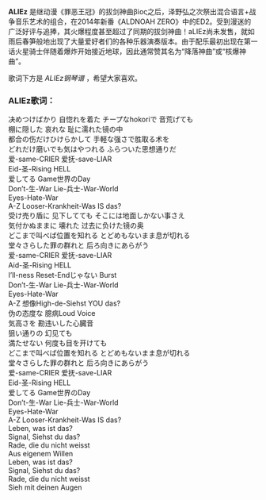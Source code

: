 

**ALIEz** 是继动漫《罪恶王冠》的拔剑神曲βίος之后，泽野弘之次祭出混合语言+战争音乐艺术的组合，在2014年新番《ALDNOAH
ZERO》中的ED2。受到漫迷的广泛好评与追捧，其火爆程度甚至超过了同期的拔剑神曲！aLIEz尚未发售，就如雨后春笋般地出现了大量爱好者们的各种乐器演奏版本。由于配乐最初出现在第一话火星骑士伴随着爆炸开始接近地球，因此通常赞其名为“降落神曲”或“核爆神曲”。

  
歌词下方是 _ALIEz钢琴谱_ ，希望大家喜欢。

### ALIEz歌词：

决めつけばかり 自惚れを着た チープなhokoriで 音荒げても  
棚に隠した 哀れな 耻に濡れた镜の中  
都合の伤だけひけらかして 手軽な强さで胜取る术を  
どれだけ磨いでも気はやつれる ふらついた思想通りだ  
爱-same-CRIER 爱抚-save-LIAR  
Eid-圣-Rising HELL  
爱してる Game世界のDay  
Don’t-生-War Lie-兵士-War-World  
Eyes-Hate-War  
A-Z Looser-Krankheit-Was IS das?  
受け売り盾に 见下してても そこには地面しかない事さえ  
気付かぬままに 壊れた 过去に负けた镜の奥  
どこまで叫べば位置を知れる とどめもないまま息が切れる  
堂々さらした罪の群れと 后ろ向きにあらがう  
爱-same-CRIER 爱抚-save-LIAR  
Aid-圣-Rising HELL  
I’ll-ness Reset-Endじゃない Burst  
Don’t-生-War Lie-兵士-War-World  
Eyes-Hate-War  
A-Z 想像High-de-Siehst YOU das?  
伪の态度な 臆病Loud Voice  
気高さを 勘违いした心臓音  
狙い通りの 幻见ても  
満たせない 何度も目を开けても  
どこまで叫べば位置を知れる とどめもないまま息が切れる  
堂々さらした罪の群れと 后ろ向きにあらがう  
爱-same-CRIER 爱抚-save-LIAR  
Eid-圣-Rising HELL  
爱してる Game世界のDay  
Don’t-生-War Lie-兵士-War-World  
Eyes-Hate-War  
A-Z Looser-Krankheit-Was IS das?  
Leben, was ist das?  
Signal, Siehst du das?  
Rade, die du nicht weisst  
Aus eigenem Willen  
Leben, was ist das?  
Signal, Siehst du das?  
Rade, die du nicht weisst  
Sieh mit deinen Augen

